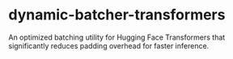 # dynamic-batcher-transformers
An optimized batching utility for Hugging Face Transformers that significantly reduces padding overhead for faster inference.
